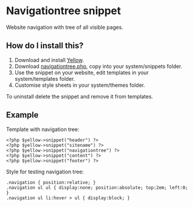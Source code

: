 Navigationtree snippet
======================
Website navigation with tree of all visible pages.

How do I install this?
----------------------
1. Download and install [Yellow](https://github.com/markseu/yellowcms/).  
2. Download [navigationtree.php](navigationtree.php?raw=true), copy into your system/snippets folder.  
3. Use the snippet on your website, edit templates in your system/templates folder.
4. Customise style sheets in your system/themes folder.

To uninstall delete the snippet and remove it from templates.

Example
-------
Template with navigation tree:

    <?php $yellow->snippet("header") ?>
    <?php $yellow->snippet("sitename") ?>
    <?php $yellow->snippet("navigationtree") ?>
    <?php $yellow->snippet("content") ?>
    <?php $yellow->snippet("footer") ?>

Style for testing navigation tree:

    .navigation { position:relative; }
    .navigation ul ul { display:none; position:absolute; top:2em; left:0; }
    .navigation ul li:hover > ul { display:block; }

